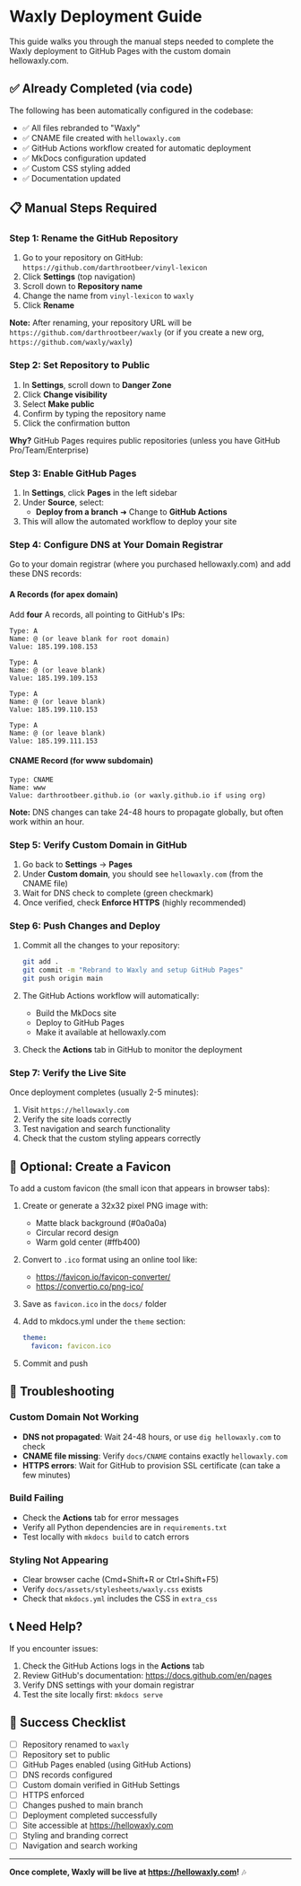 # Waxly Deployment Guide

This guide walks you through the manual steps needed to complete the Waxly deployment to GitHub Pages with the custom domain hellowaxly.com.

## ✅ Already Completed (via code)

The following has been automatically configured in the codebase:

- ✅ All files rebranded to "Waxly"
- ✅ CNAME file created with `hellowaxly.com`
- ✅ GitHub Actions workflow created for automatic deployment
- ✅ MkDocs configuration updated
- ✅ Custom CSS styling added
- ✅ Documentation updated

## 📋 Manual Steps Required

### Step 1: Rename the GitHub Repository

1. Go to your repository on GitHub: `https://github.com/darthrootbeer/vinyl-lexicon`
2. Click **Settings** (top navigation)
3. Scroll down to **Repository name**
4. Change the name from `vinyl-lexicon` to `waxly`
5. Click **Rename**

**Note:** After renaming, your repository URL will be `https://github.com/darthrootbeer/waxly` (or if you create a new org, `https://github.com/waxly/waxly`)

### Step 2: Set Repository to Public

1. In **Settings**, scroll down to **Danger Zone**
2. Click **Change visibility**
3. Select **Make public**
4. Confirm by typing the repository name
5. Click the confirmation button

**Why?** GitHub Pages requires public repositories (unless you have GitHub Pro/Team/Enterprise)

### Step 3: Enable GitHub Pages

1. In **Settings**, click **Pages** in the left sidebar
2. Under **Source**, select:
   - **Deploy from a branch** ➜ Change to **GitHub Actions**
3. This will allow the automated workflow to deploy your site

### Step 4: Configure DNS at Your Domain Registrar

Go to your domain registrar (where you purchased hellowaxly.com) and add these DNS records:

#### A Records (for apex domain)
Add **four** A records, all pointing to GitHub's IPs:

```
Type: A
Name: @ (or leave blank for root domain)
Value: 185.199.108.153

Type: A
Name: @ (or leave blank)
Value: 185.199.109.153

Type: A
Name: @ (or leave blank)
Value: 185.199.110.153

Type: A
Name: @ (or leave blank)
Value: 185.199.111.153
```

#### CNAME Record (for www subdomain)
```
Type: CNAME
Name: www
Value: darthrootbeer.github.io (or waxly.github.io if using org)
```

**Note:** DNS changes can take 24-48 hours to propagate globally, but often work within an hour.

### Step 5: Verify Custom Domain in GitHub

1. Go back to **Settings** → **Pages**
2. Under **Custom domain**, you should see `hellowaxly.com` (from the CNAME file)
3. Wait for DNS check to complete (green checkmark)
4. Once verified, check **Enforce HTTPS** (highly recommended)

### Step 6: Push Changes and Deploy

1. Commit all the changes to your repository:
   ```bash
   git add .
   git commit -m "Rebrand to Waxly and setup GitHub Pages"
   git push origin main
   ```

2. The GitHub Actions workflow will automatically:
   - Build the MkDocs site
   - Deploy to GitHub Pages
   - Make it available at hellowaxly.com

3. Check the **Actions** tab in GitHub to monitor the deployment

### Step 7: Verify the Live Site

Once deployment completes (usually 2-5 minutes):

1. Visit `https://hellowaxly.com`
2. Verify the site loads correctly
3. Test navigation and search functionality
4. Check that the custom styling appears correctly

## 🎨 Optional: Create a Favicon

To add a custom favicon (the small icon that appears in browser tabs):

1. Create or generate a 32x32 pixel PNG image with:
   - Matte black background (#0a0a0a)
   - Circular record design
   - Warm gold center (#ffb400)

2. Convert to `.ico` format using an online tool like:
   - https://favicon.io/favicon-converter/
   - https://convertio.co/png-ico/

3. Save as `favicon.ico` in the `docs/` folder

4. Add to mkdocs.yml under the `theme` section:
   ```yaml
   theme:
     favicon: favicon.ico
   ```

5. Commit and push

## 🔧 Troubleshooting

### Custom Domain Not Working

- **DNS not propagated**: Wait 24-48 hours, or use `dig hellowaxly.com` to check
- **CNAME file missing**: Verify `docs/CNAME` contains exactly `hellowaxly.com`
- **HTTPS errors**: Wait for GitHub to provision SSL certificate (can take a few minutes)

### Build Failing

- Check the **Actions** tab for error messages
- Verify all Python dependencies are in `requirements.txt`
- Test locally with `mkdocs build` to catch errors

### Styling Not Appearing

- Clear browser cache (Cmd+Shift+R or Ctrl+Shift+F5)
- Verify `docs/assets/stylesheets/waxly.css` exists
- Check that `mkdocs.yml` includes the CSS in `extra_css`

## 📞 Need Help?

If you encounter issues:

1. Check the GitHub Actions logs in the **Actions** tab
2. Review GitHub's documentation: https://docs.github.com/en/pages
3. Verify DNS settings with your domain registrar
4. Test the site locally first: `mkdocs serve`

## 🎉 Success Checklist

- [ ] Repository renamed to `waxly`
- [ ] Repository set to public
- [ ] GitHub Pages enabled (using GitHub Actions)
- [ ] DNS records configured
- [ ] Custom domain verified in GitHub Settings
- [ ] HTTPS enforced
- [ ] Changes pushed to main branch
- [ ] Deployment completed successfully
- [ ] Site accessible at https://hellowaxly.com
- [ ] Styling and branding correct
- [ ] Navigation and search working

---

**Once complete, Waxly will be live at https://hellowaxly.com!** 🎶
